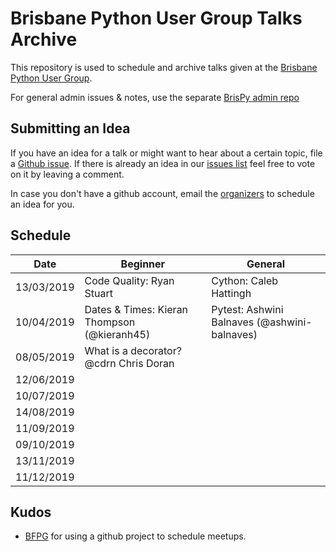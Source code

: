 # Brisbane Python User Group Talks Archive

This repository is used to schedule and archive talks given at the
[Brisbane Python User
Group](https://www.meetup.com/Brisbane-Python-User-Group/).

For general admin issues & notes, use the separate
[BrisPy admin repo](https://github.com/BrisPy/brispy-admin)

## Submitting an Idea

If you have an idea for a talk or might want to hear about a certain
topic, file a [Github
issue](https://github.com/BrisPy/talks/issues/new). If there is already
an idea in our [issues list](https://github.com/BrisPy/talks/issues)
feel free to vote on it by leaving a comment.

In case you don't have a github account, email the
[organizers](https://www.meetup.com/Brisbane-Python-User-Group/members/?op=leaders)
to schedule an idea for you.

## Schedule


| Date       | Beginner                                    | General                                      |
|------------|---------------------------------------------|----------------------------------------------|
| 13/03/2019 | Code Quality: Ryan Stuart                   | Cython: Caleb Hattingh                       |
| 10/04/2019 | Dates & Times: Kieran Thompson (@kieranh45) | Pytest: Ashwini Balnaves (@ashwini-balnaves) |
| 08/05/2019 | What is a decorator? @cdrn Chris Doran      |                                              |
| 12/06/2019 |                                             |                                              |
| 10/07/2019 |                                             |                                              |
| 14/08/2019 |                                             |                                              |
| 11/09/2019 |                                             |                                              |
| 09/10/2019 |                                             |                                              |
| 13/11/2019 |                                             |                                              |
| 11/12/2019 |                                             |                                              |

## Kudos

* [BFPG](https://github.com/bfpg/talks) for using a github project to
  schedule meetups.

